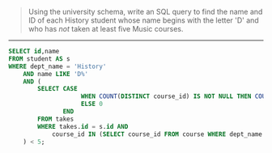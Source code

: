 > Using the university schema, write an SQL query to find the name and ID of each History
> student whose name begins with the letter 'D' and who has _not_ taken at least five
> Music courses. 

--------------------------------

```sql
SELECT id,name
FROM student AS s
WHERE dept_name = 'History' 
    AND name LIKE 'D%'
    AND (
        SELECT CASE
                    WHEN COUNT(DISTINCT course_id) IS NOT NULL THEN COUNT(DISTINCT course_id)
                    ELSE 0
               END 
        FROM takes
        WHERE takes.id = s.id AND 
            course_id IN (SELECT course_id FROM course WHERE dept_name = 'Music')
    ) < 5;
```